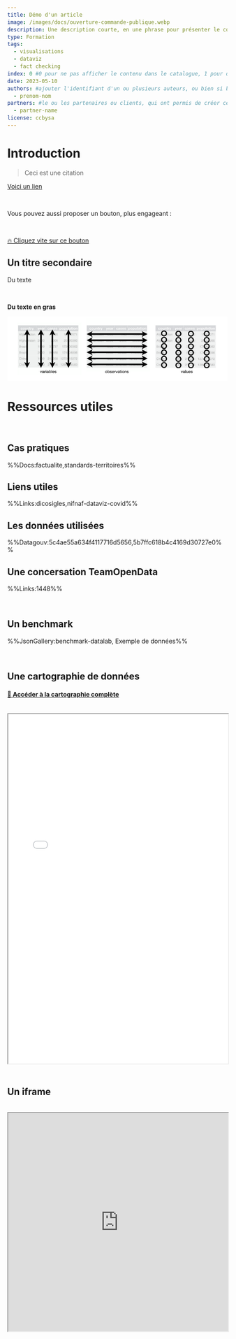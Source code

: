 ```yaml
---
title: Démo d'un article
image: /images/docs/ouverture-commande-publique.webp
description: Une description courte, en une phrase pour présenter le contenu
type: Formation
tags:
  - visualisations
  - dataviz
  - fact checking
index: 0 #0 pour ne pas afficher le contenu dans le catalogue, 1 pour qu'il s'affiche dans le catalogue
date: 2023-05-10
authors: #ajouter l'identifiant d'un ou plusieurs auteurs, ou bien si besoin / préférence, "equipe-datactivist"
  - prenom-nom
partners: #le ou les partenaires ou clients, qui ont permis de créer ce contenu, ou avec qui il a été testé.
  - partner-name
license: ccbysa
--- 
```


# Introduction

> Ceci est une citation

[Voici un lien](https://datactivist.coop/infolab_poitiers/facto_sandwich/#1)

</br>

Vous pouvez aussi proposer un bouton, plus engageant :

</br>

<a href="https://votre-lien.org" class="customButton">🔥 Cliquez vite sur ce bouton</a>

## Un titre secondaire

Du texte

</br>

**Du texte en gras**

<img src="/images/docs/nettoyer-donnees/tidydata.png" alt="variables, observations, valeurs" width="800"/>

# Ressources utiles

</br>

## Cas pratiques

%%Docs:factualite,standards-territoires%%

## Liens utiles

%%Links:dicosigles,nifnaf-dataviz-covid%%

## Les données utilisées

%%Datagouv:5c4ae55a634f4117716d5656,5b7ffc618b4c4169d30727e0%%

## Une concersation TeamOpenData

%%Links:1448%%

</br>

## Un benchmark

%%JsonGallery:benchmark-datalab, Exemple de données%%

</br>

## Une cartographie de données

#### [🔎 Accéder à la cartographie complète](https://open.datactivist.coop/datamap/datamap?data=&datamap-id=sud-transports&view=gallery)

</br>

<iframe
  width="100%"
  height="800"
  src="/view/datamaplight?data&datamap-id=sud-transports"
  sandbox="allow-same-origin allow-scripts">
</iframe>

</br>
</br>

## Un iframe

</br>

<div class="responsiveIframe">
  <iframe
    width="100%"
    height="500"
    src="https://datactivist.coop/upop/#1">
  </iframe>
</div>
